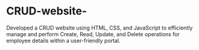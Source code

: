 # CRUD-website-
Developed a CRUD website using HTML, CSS, and JavaScript to efficiently manage and perform Create, Read, Update, and Delete operations for employee details within a user-friendly portal.

